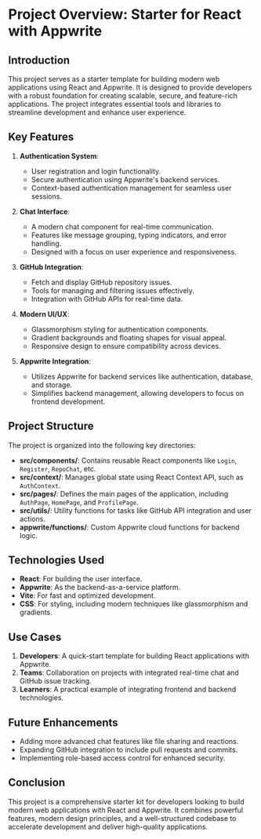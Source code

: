 # Project Overview: Starter for React with Appwrite

## Introduction
This project serves as a starter template for building modern web applications using React and Appwrite. It is designed to provide developers with a robust foundation for creating scalable, secure, and feature-rich applications. The project integrates essential tools and libraries to streamline development and enhance user experience.

## Key Features
1. **Authentication System**:
   - User registration and login functionality.
   - Secure authentication using Appwrite's backend services.
   - Context-based authentication management for seamless user sessions.

2. **Chat Interface**:
   - A modern chat component for real-time communication.
   - Features like message grouping, typing indicators, and error handling.
   - Designed with a focus on user experience and responsiveness.

3. **GitHub Integration**:
   - Fetch and display GitHub repository issues.
   - Tools for managing and filtering issues effectively.
   - Integration with GitHub APIs for real-time data.

4. **Modern UI/UX**:
   - Glassmorphism styling for authentication components.
   - Gradient backgrounds and floating shapes for visual appeal.
   - Responsive design to ensure compatibility across devices.

5. **Appwrite Integration**:
   - Utilizes Appwrite for backend services like authentication, database, and storage.
   - Simplifies backend management, allowing developers to focus on frontend development.

## Project Structure
The project is organized into the following key directories:

- **src/components/**: Contains reusable React components like `Login`, `Register`, `RepoChat`, etc.
- **src/context/**: Manages global state using React Context API, such as `AuthContext`.
- **src/pages/**: Defines the main pages of the application, including `AuthPage`, `HomePage`, and `ProfilePage`.
- **src/utils/**: Utility functions for tasks like GitHub API integration and user actions.
- **appwrite/functions/**: Custom Appwrite cloud functions for backend logic.

## Technologies Used
- **React**: For building the user interface.
- **Appwrite**: As the backend-as-a-service platform.
- **Vite**: For fast and optimized development.
- **CSS**: For styling, including modern techniques like glassmorphism and gradients.

## Use Cases
1. **Developers**: A quick-start template for building React applications with Appwrite.
2. **Teams**: Collaboration on projects with integrated real-time chat and GitHub issue tracking.
3. **Learners**: A practical example of integrating frontend and backend technologies.

## Future Enhancements
- Adding more advanced chat features like file sharing and reactions.
- Expanding GitHub integration to include pull requests and commits.
- Implementing role-based access control for enhanced security.

## Conclusion
This project is a comprehensive starter kit for developers looking to build modern web applications with React and Appwrite. It combines powerful features, modern design principles, and a well-structured codebase to accelerate development and deliver high-quality applications.

